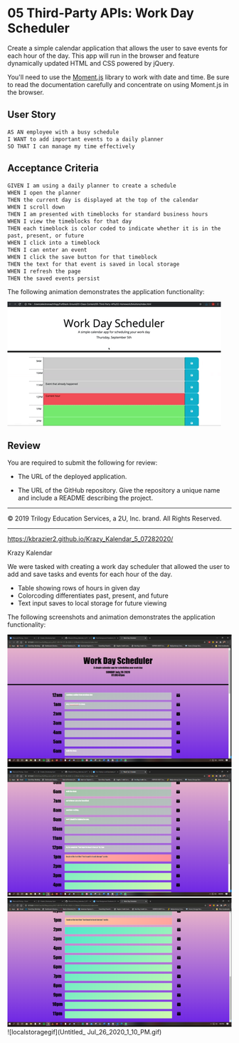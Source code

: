 # 05 Third-Party APIs: Work Day Scheduler

Create a simple calendar application that allows the user to save events for each hour of the day. This app will run in the browser and feature dynamically updated HTML and CSS powered by jQuery.

You'll need to use the [Moment.js](https://momentjs.com/) library to work with date and time. Be sure to read the documentation carefully and concentrate on using Moment.js in the browser.

## User Story

```
AS AN employee with a busy schedule
I WANT to add important events to a daily planner
SO THAT I can manage my time effectively
```

## Acceptance Criteria

```
GIVEN I am using a daily planner to create a schedule
WHEN I open the planner
THEN the current day is displayed at the top of the calendar
WHEN I scroll down
THEN I am presented with timeblocks for standard business hours
WHEN I view the timeblocks for that day
THEN each timeblock is color coded to indicate whether it is in the past, present, or future
WHEN I click into a timeblock
THEN I can enter an event
WHEN I click the save button for that timeblock
THEN the text for that event is saved in local storage
WHEN I refresh the page
THEN the saved events persist
```

The following animation demonstrates the application functionality:

![day planner demo](./Assets/05-third-party-apis-homework-demo.gif)

## Review

You are required to submit the following for review:

* The URL of the deployed application.

* The URL of the GitHub repository. Give the repository a unique name and include a README describing the project.

- - -
© 2019 Trilogy Education Services, a 2U, Inc. brand. All Rights Reserved.


------------------------------------------------------------

https://kbrazier2.github.io/Krazy_Kalendar_5_07282020/

Krazy Kalendar

We were tasked with creating a work day scheduler that allowed the user to add and save tasks and events for each hour of the day.

- Table showing rows of hours in given day
- Colorcoding differentiates past, present, and future
- Text input saves to local storage for future viewing

The following screenshots and animation demonstrates the application functionality:

![localstoragegif](2020-07-26.png)
![localstoragegif](2020-07-26_(1).png)
![localstoragegif](2020-07-26_(2).png)
![localstoragegif](Untitled_ Jul_26_2020_1_10_PM.gif)



